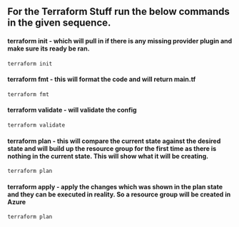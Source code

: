 
## For the Terraform Stuff run the below commands in the given sequence.

#### terraform init - which will pull in if there is any missing provider plugin and make sure its ready be ran. 

    terraform init

#### terraform fmt - this will format the code and will return main.tf

    terraform fmt
    
#### terraform validate - will validate the config 

    terraform validate

#### terraform plan - this will compare the current state against the desired state and will build up the resource group for the first time as there is nothing in the current state. This will show what it will be creating.

    terraform plan


#### terraform apply - apply the changes which was shown in the plan state and they can be executed in reality. So a resource group will be created in Azure

    terraform plan